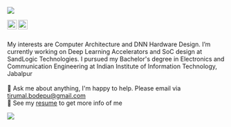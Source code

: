 <img src="https://capsule-render.vercel.app/api?type=waving&color=gradient&height=300&section=header&text=Hello!%20I%27m%20%20Tirumal.&fontSize=60"></img>

<a href="https://www.linkedin.com/in/tirumalnaidu/">
  <img align="left" alt="LinkdeIn" width="22px" src="https://cdn.jsdelivr.net/npm/simple-icons@v3/icons/linkedin.svg" />
</a>
<a href="https://twitter.com/tirumal_naidu">
  <img align="left" alt="Twitter" width="22px" src="https://cdn.jsdelivr.net/npm/simple-icons@v3/icons/twitter.svg" />
</a>

<br />
<br />

My interests are Computer Architecture and DNN Hardware Design. I’m currently working on Deep Learning Accelerators and SoC design at SandLogic Technologies. I pursued my Bachelor's degree in Electronics and Communication Engineering at Indian Institute of Information Technology, Jabalpur<br />
<br />
💬 Ask me about anything, I'm happy to help. Please email via tirumal.bodepu@gmail.com<br />
📎 See my [resume](https://drive.google.com/file/d/1z-yy9UQDrXKg-kFXAfO43DzBFpSg0rQp/view?usp=sharing) to get more info of me<br />

<!-- <p align="center"> -->
<img src="https://github-readme-stats.vercel.app/api?username=tirumalnaidu&hide_title=true&theme=buefy&show_icons=true&hide_border=true" />
<!-- </p> -->
